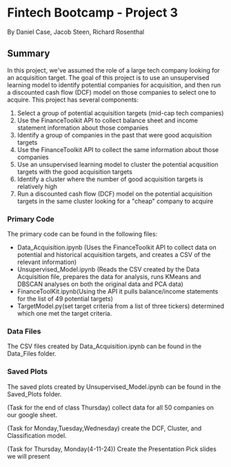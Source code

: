# Fintech Bootcamp - Project 3

By Daniel Case, Jacob Steen, Richard Rosenthal

## Summary

In this project, we've assumed the role of a large tech company looking for an acquisition target.  The goal of this project is to use an unsupervised learning model to identify potential companies for acquisition, and then run a discounted cash flow (DCF) model on those companies to select one to acquire.  This project has several components:

1) Select a group of potential acquisition targets (mid-cap tech companies)
2) Use the FinanceToolkit API to collect balance sheet and income statement information about those companies
3) Identify a group of companies in the past that were good acquisition targets
4) Use the FinanceToolkit API to collect the same information about those companies
5) Use an unsupervised learning model to cluster the potential acqusition targets with the good acquisition targets
6) Identify a cluster where the number of good acquisition targets is relatively high
7) Run a discounted cash flow (DCF) model on the potential acquisition targets in the same cluster looking for a "cheap" company to acquire

### Primary Code

The primary code can be found in the following files:

- Data_Acquisition.ipynb (Uses the FinanceToolkit API to collect data on potential and historical acquisition targets, and creates a CSV of the relevant information)
- Unsupervised_Model.ipynb (Reads the CSV created by the Data Acquisition file, prepares the data for analysis, runs KMeans and DBSCAN analyses on both the original data and PCA data)
- FinanceToolKit.ipynb(Using the API it pulls balance/income statements for the list of 49 potential targets)
- TargetModel.py(set target criteria from a list of three tickers) determined which one met the target criteria. 

### Data Files

The CSV files created by Data_Acquisition.ipynb can be found in the Data_Files folder.

### Saved Plots

The saved plots created by Unsupervised_Model.ipynb can be found in the Saved_Plots folder.




(Task for the end of class Thursday)
collect data for all 50 companies on our google sheet. 


(Task for Monday,Tuesday,Wednesday)
create the DCF, Cluster, and Classification model.

(Task for Thursday, Monday(4-11-24))
Create the Presentation 
Pick slides we will present

